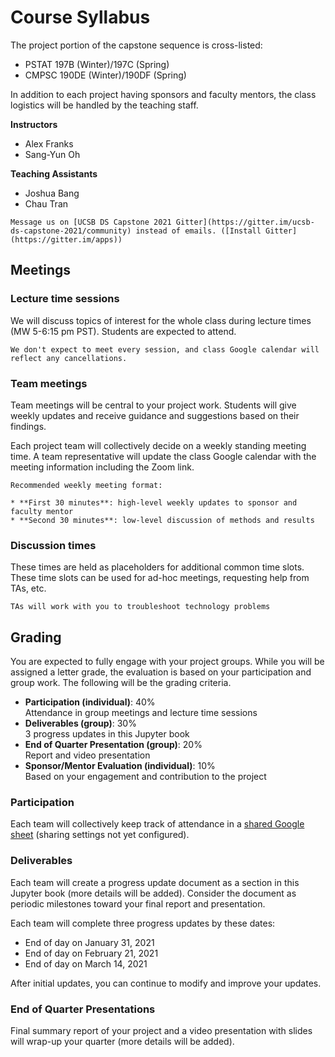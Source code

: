 # Course Syllabus

The project portion of the capstone sequence is cross-listed:

* PSTAT 197B (Winter)/197C (Spring)
* CMPSC 190DE (Winter)/190DF (Spring)

In addition to each project having sponsors and faculty mentors, the class logistics will be handled by the teaching staff.

**Instructors**

* Alex Franks
* Sang-Yun Oh

**Teaching Assistants**

* Joshua Bang
* Chau Tran

```{note}
Message us on [UCSB DS Capstone 2021 Gitter](https://gitter.im/ucsb-ds-capstone-2021/community) instead of emails. ([Install Gitter](https://gitter.im/apps))
```

## Meetings

### Lecture time sessions

We will discuss topics of interest for the whole class during lecture times (MW 5-6:15 pm PST). Students are expected to attend. 

```{note}
We don't expect to meet every session, and class Google calendar will reflect any cancellations.
```

### Team meetings

Team meetings will be central to your project work. Students will give weekly updates and receive guidance and suggestions based on their findings.

Each project team will collectively decide on a weekly standing meeting time. A team representative will update the class Google calendar with the meeting information including the Zoom link.

```{tip}
Recommended weekly meeting format:

* **First 30 minutes**: high-level weekly updates to sponsor and faculty mentor
* **Second 30 minutes**: low-level discussion of methods and results
```

### Discussion times

These times are held as placeholders for additional common time slots. These time slots can be used for ad-hoc meetings, requesting help from TAs, etc.

```{tip}
TAs will work with you to troubleshoot technology problems
```



## Grading

You are expected to fully engage with your project groups. While you will be assigned a letter grade, the evaluation is based on your participation and group work. The following will be the grading criteria.

* **Participation (individual)**: 40%  
    Attendance in group meetings and lecture time sessions
* **Deliverables (group)**: 30%  
    3 progress updates in this Jupyter book
* **End of Quarter Presentation (group)**: 20%  
    Report and video presentation
* **Sponsor/Mentor Evaluation (individual)**: 10%  
    Based on your engagement and contribution to the project

### Participation

Each team will collectively keep track of attendance in a [shared Google sheet](https://docs.google.com/spreadsheets/d/1HBH5tDCe9k_Z0TM9R6zQupgnGf2no3KFRCqQBHB5XlA/edit?usp=sharing) (sharing settings not yet configured). 

### Deliverables

Each team will create a progress update document as a section in this Jupyter book (more details will be added). Consider the document as periodic milestones toward your final report and presentation.

Each team will complete three progress updates by these dates:
* End of day on January 31, 2021
* End of day on February 21, 2021
* End of day on March 14, 2021

After initial updates, you can continue to modify and improve your updates.

### End of Quarter Presentations

Final summary report of your project and a video presentation with slides will wrap-up your quarter (more details will be added).

